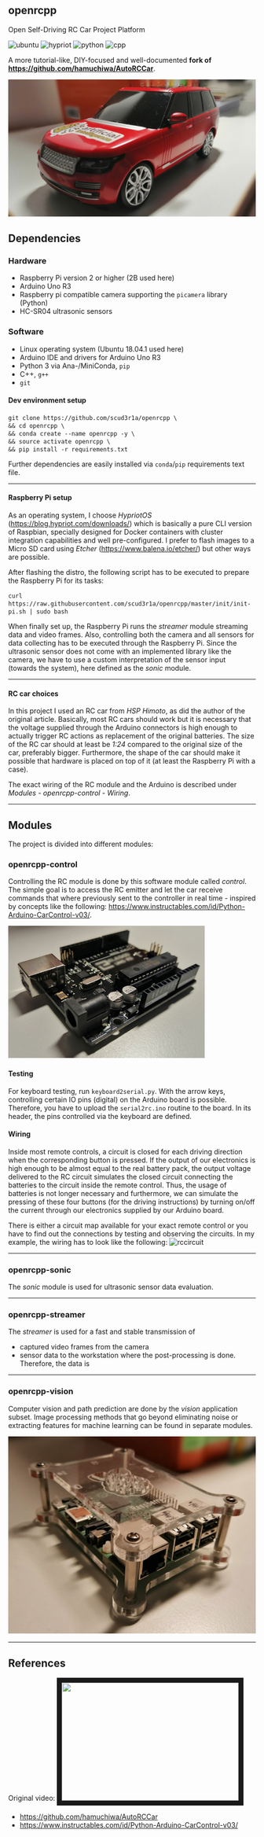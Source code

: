 ## openrcpp
Open Self-Driving RC Car Project Platform

![ubuntu](https://img.shields.io/badge/Ubuntu-18.04.1-692242.svg)
![hypriot](https://img.shields.io/badge/HypriotOS-1.9.0-black.svg)
![python](https://img.shields.io/badge/Python-3.6.5-yellow.svg)
![cpp](https://img.shields.io/badge/C++-17-blue.svg)

A more tutorial-like, DIY-focused and well-documented **fork of https://github.com/hamuchiwa/AutoRCCar**.

![rangee](img/rangee.jpg)



## Dependencies

### Hardware
- Raspberry Pi version 2 or higher (2B used here)
- Arduino Uno R3
- Raspberry pi compatible camera supporting the `picamera` library (Python)
- HC-SR04 ultrasonic sensors

### Software
- Linux operating system (Ubuntu 18.04.1 used here)
- Arduino IDE and drivers for Arduino Uno R3
- Python 3 via Ana-/MiniConda, `pip`
- C++, `g++`
- `git`

#### Dev environment setup
```
git clone https://github.com/scud3r1a/openrcpp \
&& cd openrcpp \
&& conda create --name openrcpp -y \
&& source activate openrcpp \
&& pip install -r requirements.txt
```
Further dependencies are easily installed via `conda`/`pip` requirements text file.

---

#### Raspberry Pi setup
As an operating system, I choose _HypriotOS_ (https://blog.hypriot.com/downloads/) which is
basically a pure CLI version of Raspbian, specially designed for Docker containers with
cluster integration capabilities and well pre-configured. I prefer to flash images to a Micro SD
card using _Etcher_ (https://www.balena.io/etcher/) but other ways are possible.

After flashing the distro, the following script has to be executed to prepare the Raspberry Pi for its tasks:
```
curl https://raw.githubusercontent.com/scud3r1a/openrcpp/master/init/init-pi.sh | sudo bash
```
When finally set up, the Raspberry Pi runs the _streamer_ module streaming data and video frames.
Also, controlling both the camera and all sensors for data collecting has to be executed
through the Raspberry Pi. Since the ultrasonic sensor does not come with an implemented library like the camera,
we have to use a custom interpretation of the sensor input (towards the system), here defined as the _sonic_ module.

---

#### RC car choices
In this project I used an RC car from _HSP Himoto_, as did the author of the original article.
Basically, most RC cars should work but it is necessary that the voltage supplied through the
Arduino connectors is high enough to actually trigger RC actions as replacement of the original
batteries. The size of the RC car should at least be _1:24_ compared to the original size of the car,
preferably bigger. Furthermore, the shape of the car should make it possible that hardware
is placed on top of it (at least the Raspberry Pi with a case).

The exact wiring of the RC module and the Arduino is described under _Modules - openrcpp-control - Wiring_.

---

## Modules
The project is divided into different modules:

### openrcpp-control
Controlling the RC module is done by this software module called _control_.
The simple goal is to access the RC emitter and let the
car receive commands that where previously sent to the controller in real time -
inspired by concepts like the following:
https://www.instructables.com/id/Python-Arduino-CarControl-v03/.

![arduino](img/arduino.jpg)

#### Testing
For keyboard testing, run `keyboard2serial.py`. With the arrow keys, controlling
certain IO pins (digital) on the Arduino board is possible. Therefore, you have
to upload the `serial2rc.ino` routine to the board. In its header, the pins controlled
via the keyboard are defined.

#### Wiring
Inside most remote controls, a circuit is closed for each driving direction when
the corresponding button is pressed. If the output of our electronics is high enough
to be almost equal to the real battery pack, the output voltage delivered to the
RC circuit simulates the closed circuit connecting the batteries to the circuit inside
the remote control. Thus, the usage of batteries is not longer necessary and furthermore,
we can simulate the pressing of these four buttons (for the driving instructions)
by turning on/off the current through our electronics supplied by our Arduino board.

There is either a circuit map available for your exact remote control or you have
to find out the connections by testing and observing the circuits.
In my example, the wiring has to look like the following:
![rccircuit](img/rccircuit.jpg)

---

### openrcpp-sonic
The _sonic_ module is used for ultrasonic sensor data evaluation.

---

### openrcpp-streamer
The _streamer_ is used for a fast and stable transmission of
- captured video frames from the camera
- sensor data
to the workstation where the post-processing is done. Therefore, the data is

---

### openrcpp-vision
Computer vision and path prediction are done by the _vision_ application subset.
Image processing methods that go beyond eliminating noise or extracting features
for machine learning can be found in separate modules.

![raspi](img/raspi.jpg)

---

## References

Original video:
<a href="http://www.youtube.com/watch?feature=player_embedded&v=BBwEF6WBUQs
" target="_blank"><img src="http://img.youtube.com/vi/BBwEF6WBUQs/0.jpg" width="360" height="240" border="10" /></a>

- https://github.com/hamuchiwa/AutoRCCar
- https://www.instructables.com/id/Python-Arduino-CarControl-v03/